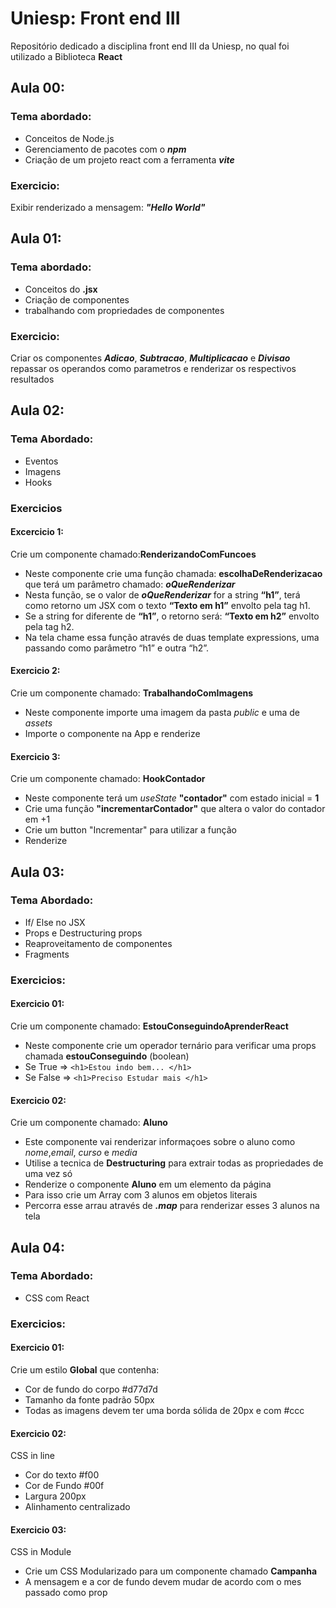# Uniesp: Front end III
Repositório dedicado a disciplina front end III da Uniesp, no qual foi utilizado a Biblioteca **React** 

## Aula 00:
### Tema abordado:
- Conceitos de Node.js
- Gerenciamento de pacotes com o ***npm***
- Criação de um projeto react com a ferramenta ***vite***

### Exercicio:
Exibir renderizado a mensagem: ***"Hello World"***

## Aula 01:
### Tema abordado:
- Conceitos do **.jsx**
- Criação de componentes
- trabalhando com propriedades de componentes

### Exercicio:
Criar os componentes ***Adicao***, ***Subtracao***, ***Multiplicacao*** e ***Divisao*** repassar os operandos como parametros e renderizar os respectivos resultados

## Aula 02:
### Tema Abordado:
- Eventos
- Imagens
- Hooks

### Exercicios
#### Excercicio 1:
Crie um componente chamado:**RenderizandoComFuncoes**
- Neste componente crie uma função chamada: **escolhaDeRenderizacao** que terá um parâmetro chamado: ***oQueRenderizar***
- Nesta função, se o valor de ***oQueRenderizar*** for a string **“h1”**, terá como retorno um JSX com o texto **“Texto em h1”** envolto pela tag h1.
- Se a string for diferente de **“h1”**, o retorno será: **“Texto em h2”** envolto pela tag h2.
- Na tela chame essa função através de duas template expressions, uma passando como parâmetro “h1” e outra “h2”.

#### Exercicio 2:
Crie um componente chamado: **TrabalhandoComImagens**
- Neste componente importe uma imagem da pasta *public* e uma de *assets*
- Importe o componente na App e renderize

#### Exercicio 3:
Crie um componente chamado: **HookContador**
- Neste componente terá um *useState* **"contador"** com estado inicial = **1**
- Crie uma função **"incrementarContador"** que altera o valor do contador em +1
- Crie um button "Incrementar" para utilizar a função
- Renderize

## Aula 03:
### Tema Abordado:
- If/ Else no JSX
- Props e Destructuring props
- Reaproveitamento de componentes
- Fragments

### Exercicios:
#### Exercicio 01:
Crie um componente chamado: **EstouConseguindoAprenderReact**
- Neste componente crie um operador ternário para verificar uma props chamada **estouConseguindo** (boolean)
- Se True => `<h1>Estou indo bem... </h1>`
- Se False => `<h1>Preciso Estudar mais </h1>`

#### Exercicio 02:
Crie um componente chamado: **Aluno** 
- Este componente vai renderizar informaçoes sobre o aluno como *nome*,*email*, *curso* e *media*
- Utilise a tecnica de **Destructuring** para extrair todas as propriedades de uma vez só
- Renderize o componente **Aluno** em um elemento da página
- Para isso crie um Array com 3 alunos em objetos literais
- Percorra esse arrau através de ***.map*** para renderizar esses 3 alunos na tela

## Aula 04:
### Tema Abordado:
- CSS com React

### Exercicios:
#### Exercicio 01:
Crie um estilo **Global** que contenha:
- Cor de fundo do corpo #d77d7d
- Tamanho da fonte padrão 50px
- Todas as imagens devem ter uma borda sólida de 20px e com #ccc

#### Exercicio 02:
CSS in line
- Cor do texto #f00
- Cor de Fundo #00f
- Largura 200px
- Alinhamento centralizado

#### Exercicio 03:
CSS in Module
- Crie um CSS Modularizado para um componente chamado **Campanha**
- A mensagem e a cor de fundo devem mudar de acordo com o mes passado como prop